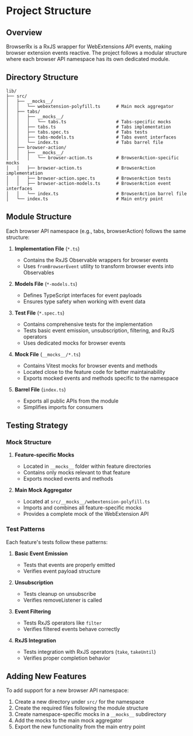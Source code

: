 # Project Structure

## Overview

BrowserRx is a RxJS wrapper for WebExtensions API events, making browser extension events reactive. The project follows a modular structure where each browser API namespace has its own dedicated module.

## Directory Structure

```
lib/
├── src/
│   ├── __mocks__/
│   │   └── webextension-polyfill.ts      # Main mock aggregator
│   ├── tabs/
│   │   ├── __mocks__/
│   │   │   └── tabs.ts                   # Tabs-specific mocks
│   │   ├── tabs.ts                       # Tabs implementation
│   │   ├── tabs.spec.ts                  # Tabs tests
│   │   ├── tabs-models.ts                # Tabs event interfaces
│   │   └── index.ts                      # Tabs barrel file
│   ├── browser-action/
│   │   ├── __mocks__/
│   │   │   └── browser-action.ts         # BrowserAction-specific mocks
│   │   ├── browser-action.ts             # BrowserAction implementation
│   │   ├── browser-action.spec.ts        # BrowserAction tests
│   │   ├── browser-action-models.ts      # BrowserAction event interfaces
│   │   └── index.ts                      # BrowserAction barrel file
│   └── index.ts                          # Main entry point
```

## Module Structure

Each browser API namespace (e.g., tabs, browserAction) follows the same structure:

1. **Implementation File** (`*.ts`)
   - Contains the RxJS Observable wrappers for browser events
   - Uses `fromBrowserEvent` utility to transform browser events into Observables

2. **Models File** (`*-models.ts`)
   - Defines TypeScript interfaces for event payloads
   - Ensures type safety when working with event data

3. **Test File** (`*.spec.ts`)
   - Contains comprehensive tests for the implementation
   - Tests basic event emission, unsubscription, filtering, and RxJS operators
   - Uses dedicated mocks for browser events

4. **Mock File** (`__mocks__/*.ts`)
   - Contains Vitest mocks for browser events and methods
   - Located close to the feature code for better maintainability
   - Exports mocked events and methods specific to the namespace

5. **Barrel File** (`index.ts`)
   - Exports all public APIs from the module
   - Simplifies imports for consumers

## Testing Strategy

### Mock Structure

1. **Feature-specific Mocks**
   - Located in `__mocks__` folder within feature directories
   - Contains only mocks relevant to that feature
   - Exports mocked events and methods

2. **Main Mock Aggregator**
   - Located at `src/__mocks__/webextension-polyfill.ts`
   - Imports and combines all feature-specific mocks
   - Provides a complete mock of the WebExtension API

### Test Patterns

Each feature's tests follow these patterns:

1. **Basic Event Emission**
   - Tests that events are properly emitted
   - Verifies event payload structure

2. **Unsubscription**
   - Tests cleanup on unsubscribe
   - Verifies removeListener is called

3. **Event Filtering**
   - Tests RxJS operators like `filter`
   - Verifies filtered events behave correctly

4. **RxJS Integration**
   - Tests integration with RxJS operators (`take`, `takeUntil`)
   - Verifies proper completion behavior

## Adding New Features

To add support for a new browser API namespace:

1. Create a new directory under `src/` for the namespace
2. Create the required files following the module structure
3. Create namespace-specific mocks in a `__mocks__` subdirectory
4. Add the mocks to the main mock aggregator
5. Export the new functionality from the main entry point 